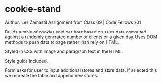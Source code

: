 # cookie-stand

Author: Lee Zamastil
Assignment from Class 09 | Code Fellows 201

Builds a table of cookies sold per hour based on sales data computed against a randomly generated number of clients on a given day. Uses DOM methods to push data to page rather than rely on HTML.

Styled in CSS with image and paragraph text in the HTML.

Style guide included.

Form asks for user to input additional stores and store data. If selected this we recreate the table
and append new stores.
